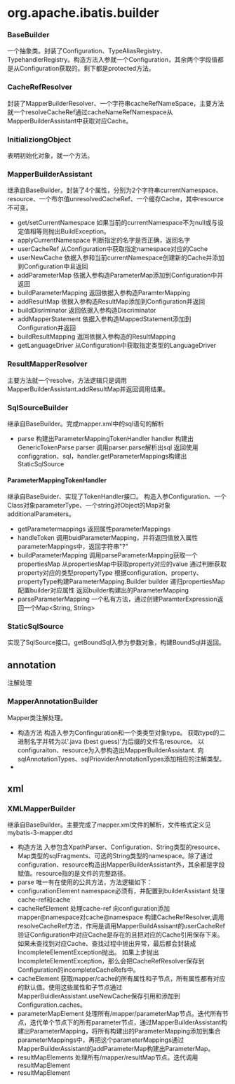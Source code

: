 # org.apache.ibatis.builder
### BaseBuilder
一个抽象类。封装了Configuration、TypeAliasRegistry、TypehandlerRegistry。构造方法入参就一个Configuration，其余两个字段值都是从Configuration获取的。剩下都是protected方法。
### CacheRefResolver
封装了MapperBuilderResolver、一个字符串cacheRefNameSpace，主要方法就一个resolveCacheRef通过cacheNameRefNamespace从MapperBuilderAssistant中获取对应Cache。
### InitializiongObject
表明初始化对象，就一个方法。
### MapperBuilderAssistant
继承自BaseBuilder。封装了4个属性，分别为2个字符串currentNamespace、resource、一个布尔值unresolvedCacheRef、一个缓存Cache，其中resource不可变。
-   get/setCurrentNamespace 如果当前的currentNamespace不为null或与设定值相等则抛出BuildException。
-   applyCurrentNamespace 判断指定的名字是否正确，返回名字
-   userCacheRef 从Configuration中获取指定namespace对应的Cache
-   userNewCache 依据入参和当前currentNamespace创建新的Cache并添加到Configuration中且返回
-   addParameterMap 依据入参构造ParameterMap添加到Configuration中并返回
-   buildParameterMapping 返回依据入参构造ParamterMapping
-   addResultMap 依据入参构造ResultMap添加到Configuration并返回
-   buildDisriminator 返回依据入参构造Discriminator
-   addMapperStatement 依据入参构造MappedStatement添加到Configuration并返回
-   buildResultMapping 返回依据入参构造的ResultMapping
-   getLanguageDriver 从Configuration中获取指定类型的LanguageDriver
### ResultMapperResolver
主要方法就一个resolve，方法逻辑只是调用MapperBuilderAssistant.addResultMap并返回调用结果。
### SqlSourceBuilder
继承自BaseBuilder。完成mapper.xml中的sql语句的解析
-   parse 
    构建出ParameterMappingTokenHandler handler
    构建出GenericTokenParse parser
    调用parser.parse解析出sql
    返回使用configgration、sql，handler.getParameterMappings构建出StaticSqlSource
#### ParameterMappingTokenHandler 
继承自BaseBuider、实现了TokenHandler接口。
构造入参Configuration、一个Class对象parameterType、一个string对Object的Map对象additionalParameters。
-   getParametermappings 返回属性parameterMappings
-   handleToken
    调用buidParameterMapping，并将返回值放入属性parameterMappings中，返回字符串"?"
-   buildParameterMapping
    调用parseParameterMapping获取一个propertiesMap
    从propertiesMap中获取property对应的value
    通过判断获取property对应的类型propertyType
    根据configuration、property、propertyType构建ParameterMapping.Builder builder
    递归propertiesMap配置builder对应属性
    返回builder构建出的ParameterMapping
-   parseParameterMapping 一个私有方法，通过创建ParamterExpression返回一个Map<String, String>
### StaticSqlSource
实现了SqlSource接口。getBoundSql入参为参数对象，构建BoundSql并返回。
    
## annotation
注解处理
### MapperAnnotationBuilder
Mapper类注解处理。
-   构造方法
    构造入参为Confinguration和一个类类型对象type。
    获取type的二进制名字并转为以'.java (best guess)'为后缀的文件名resource。
    以configuraiton、resource为入参构造出MapperBuilderAssistant.
    向sqlAnnotationTypes、sqlPrioviderAnnotationTypes添加相应的注解类型。
-

## xml
### XMLMapperBuilder
继承自BaseBuilder。主要完成了mapper.xml文件的解析，文件格式定义见mybatis-3-mapper.dtd
-   构造方法
    入参包含XpathParser、Configuration、String类型的resource、Map类型的sqlFragments、可选的String类型的namespace。除了通过configuration、resource构造出MapperBuilderAssistant外，其余都是字段赋值。resource指的是文件的完整路径。
-   parse
    唯一有在使用的公共方法，方法逻辑如下：
-  configurationElement 
    namespace必须有，并配置到builderAssistant
    处理cache-ref和cache
- cacheRefElement 处理cache-ref
    向configuration添加mapper@namespace对cache@namespace
     构建CacheRefResolver,调用resolveCacheRef方法，作用是调用MapperBuildAssisant的userCacheRef验证Configuration中对应Cache是存在的且把对应的Cache引用保存下来。如果未查找到对应Cache、查找过程中抛出异常，最后都会封装成IncompleteElementException抛出。
        如果上步抛出IncompleteElementException，那么会把CacheRefResolver保存到Configuration的incompleteCacheRefs中。
-   cacheElement
    获取mapper/cache的所有属性和子节点，所有属性都有对应的默认值。使用这些属性和子节点通过MapperBuidlerAssistant.useNewCache保存引用和添加到Configuration.caches。
-   parameterMapElement
    处理所有/mapper/parameterMap节点。迭代所有节点，迭代单个节点下的所有parameter节点，通过MapperBuilderAssistant构建出ParameterMapping，将所有构建出的ParameterMapping添加到集合parameterMappings中，再把这个parameterMappings通过MapperBuilderAssistant的addParameterMap构建出ParameterMap。
-   resultMapElements
    处理所有/mapper/resultMap节点。迭代调用resultMapElement
-   resultMapElement
    

